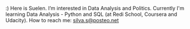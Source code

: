 :) Here is Suelen. I’m interested in Data Analysis and Politics. Currently I'm learning Data Analysis - Python and SQL (at Redi School, Coursera and Udacity). How to reach me: silva.s@posteo.net

<!---
sue-slv/sue-slv is a ✨ special ✨ repository because its `README.md` (this file) appears on your GitHub profile.
You can click the Preview link to take a look at your changes.
--->

